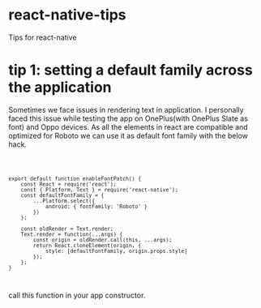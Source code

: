 # react-native-tips
Tips for react-native

# tip 1: setting a default family across the application
Sometimes we face issues in rendering text in application. I personally faced this issue while testing the app on OnePlus(with OnePlus Slate as font) and Oppo devices.
As all the elements in react are compatible and optimized for Roboto we can use it as default font family with the below hack.

<code>

	export default function enableFontPatch() {
		const React = require('react');
		const { Platform, Text } = require('react-native');
		const defaultFontFamily = {
			...Platform.select({
				android: { fontFamily: 'Roboto' }
			})
		};

		const oldRender = Text.render;
		Text.render = function(...args) {
			const origin = oldRender.call(this, ...args);
			return React.cloneElement(origin, {
				style: [defaultFontFamily, origin.props.style]
			});
		};
	}
	
</code>

call this function in your app constructor.
